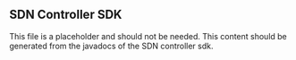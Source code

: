 ## SDN Controller SDK

This file is a placeholder and should not be needed. This content should be generated from the javadocs of the SDN controller sdk.